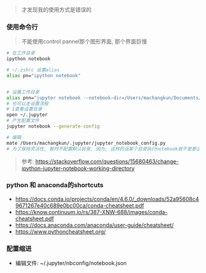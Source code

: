 > 才发现我的使用方式是错误的



### 使用命令行
> 不能使用control pannel那个图形界面, 那个界面巨慢
```sh
# 在工作目录
ipython notebook

# ~/.zshrc 设置alias
alias pn="ipython notebook"


# 设置工作目录
alias pnn="jupyter notebook --notebook-dir=/Users/machangkun/Documents/__ipython_notebook"
# 也可以走设置流程
# 1查看设置目录
open ~/.jupyter 
# 产生配置文件
jupyter notebook --generate-config

# 编辑
mate /Users/machangkun/.jupyter/jupyter_notebook_config.py
# 为了保持灵活性, 暂时不配置默认目录, 因为, 这样的话某个目录执行notebook就不是那么方便了

```

> 参考: https://stackoverflow.com/questions/15680463/change-ipython-jupyter-notebook-working-directory


### python 和 anaconda的shortcuts

- https://docs.conda.io/projects/conda/en/4.6.0/_downloads/52a95608c49671267e40c689e0bc00ca/conda-cheatsheet.pdf
- https://know.continuum.io/rs/387-XNW-688/images/conda-cheatsheet.pdf
- https://docs.anaconda.com/anaconda/user-guide/cheatsheet/
- https://www.pythoncheatsheet.org/

### 配置缩进

- 编辑文件: ~/.jupyter/nbconfig/notebook.json

